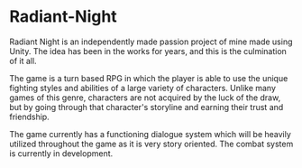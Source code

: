 # Radiant-Night

Radiant Night is an independently made passion project of mine made using Unity. The idea has been in the works for years, and this is the culmination of it all.

The game is a turn based RPG in which the player is able to use the unique fighting styles and abilities of a large variety of characters. Unlike many games of this genre, characters are not acquired by the luck of the draw, but by going through that character's storyline and earning their trust and friendship.

The game currently has a functioning dialogue system which will be heavily utilized throughout the game as it is very story oriented. The combat system is currently in development.
